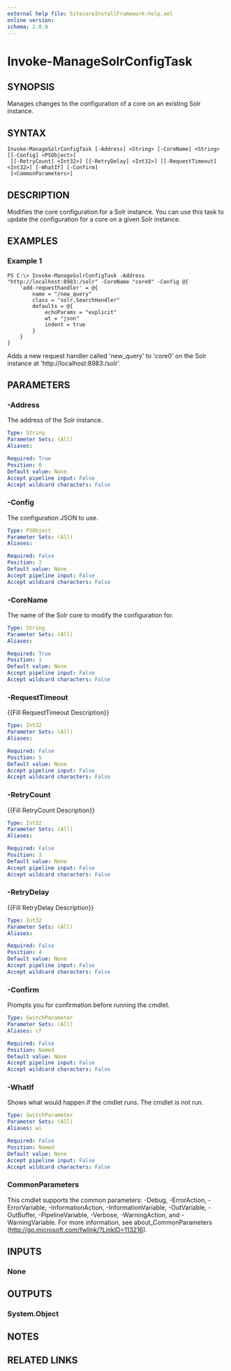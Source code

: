 ```yaml
---
external help file: SitecoreInstallFramework-help.xml
online version: 
schema: 2.0.0
---
```


# Invoke-ManageSolrConfigTask

## SYNOPSIS
Manages changes to the configuration of a core on an existing Solr instance.

## SYNTAX

```
Invoke-ManageSolrConfigTask [-Address] <String> [-CoreName] <String> [[-Config] <PSObject>]
 [[-RetryCount] <Int32>] [[-RetryDelay] <Int32>] [[-RequestTimeout] <Int32>] [-WhatIf] [-Confirm]
 [<CommonParameters>]
```

## DESCRIPTION
Modifies the core configuration for a Solr instance.
You can use this task to update the configuration for a core on a given Solr instance.

## EXAMPLES

### Example 1
```
PS C:\> Invoke-ManageSolrConfigTask -Address "http://localhost:8983:/solr" -CoreName "core0" -Config @{
	'add-requesthandler' = @{
		name = "/new_query"
		class = "solr.SearchHandler"
		defaults = @{
			echoParams = "explicit"
			wt = "json"
			indent = true
		}
	}
}
```

Adds a new request handler called 'new_query' to 'core0' on the Solr instance at 'http://localhost:8983:/solr'.

## PARAMETERS

### -Address
The address of the Solr instance.

```yaml
Type: String
Parameter Sets: (All)
Aliases: 

Required: True
Position: 0
Default value: None
Accept pipeline input: False
Accept wildcard characters: False
```

### -Config
The configuration JSON to use.

```yaml
Type: PSObject
Parameter Sets: (All)
Aliases: 

Required: False
Position: 2
Default value: None
Accept pipeline input: False
Accept wildcard characters: False
```

### -CoreName
The name of the Solr core to modify the configuration for.

```yaml
Type: String
Parameter Sets: (All)
Aliases: 

Required: True
Position: 1
Default value: None
Accept pipeline input: False
Accept wildcard characters: False
```

### -RequestTimeout
{{Fill RequestTimeout Description}}

```yaml
Type: Int32
Parameter Sets: (All)
Aliases: 

Required: False
Position: 5
Default value: None
Accept pipeline input: False
Accept wildcard characters: False
```

### -RetryCount
{{Fill RetryCount Description}}

```yaml
Type: Int32
Parameter Sets: (All)
Aliases: 

Required: False
Position: 3
Default value: None
Accept pipeline input: False
Accept wildcard characters: False
```

### -RetryDelay
{{Fill RetryDelay Description}}

```yaml
Type: Int32
Parameter Sets: (All)
Aliases: 

Required: False
Position: 4
Default value: None
Accept pipeline input: False
Accept wildcard characters: False
```

### -Confirm
Prompts you for confirmation before running the cmdlet.

```yaml
Type: SwitchParameter
Parameter Sets: (All)
Aliases: cf

Required: False
Position: Named
Default value: None
Accept pipeline input: False
Accept wildcard characters: False
```

### -WhatIf
Shows what would happen if the cmdlet runs.
The cmdlet is not run.

```yaml
Type: SwitchParameter
Parameter Sets: (All)
Aliases: wi

Required: False
Position: Named
Default value: None
Accept pipeline input: False
Accept wildcard characters: False
```

### CommonParameters
This cmdlet supports the common parameters: -Debug, -ErrorAction, -ErrorVariable, -InformationAction, -InformationVariable, -OutVariable, -OutBuffer, -PipelineVariable, -Verbose, -WarningAction, and -WarningVariable. For more information, see about_CommonParameters (http://go.microsoft.com/fwlink/?LinkID=113216).

## INPUTS

### None

## OUTPUTS

### System.Object

## NOTES

## RELATED LINKS

